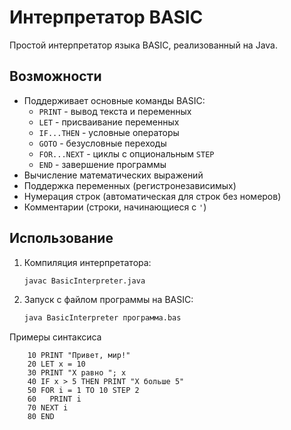 # Интерпретатор BASIC

Простой интерпретатор языка BASIC, реализованный на Java.

## Возможности

- Поддерживает основные команды BASIC:
  - `PRINT` - вывод текста и переменных
  - `LET` - присваивание переменных
  - `IF...THEN` - условные операторы
  - `GOTO` - безусловные переходы
  - `FOR...NEXT` - циклы с опциональным `STEP`
  - `END` - завершение программы
- Вычисление математических выражений
- Поддержка переменных (регистронезависимых)
- Нумерация строк (автоматическая для строк без номеров)
- Комментарии (строки, начинающиеся с `'`)

## Использование

1. Компиляция интерпретатора:
   ```bash
   javac BasicInterpreter.java
2. Запуск с файлом программы на BASIC:
   ```bash
   java BasicInterpreter программа.bas
Примеры синтаксиса
```basic
    10 PRINT "Привет, мир!"
    20 LET x = 10
    30 PRINT "X равно "; x
    40 IF x > 5 THEN PRINT "X больше 5"
    50 FOR i = 1 TO 10 STEP 2
    60   PRINT i
    70 NEXT i
    80 END
